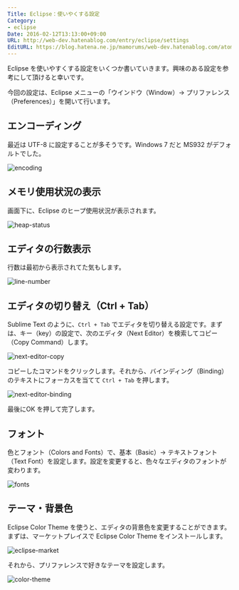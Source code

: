 ```yaml
---
Title: Eclipse：使いやくする設定
Category:
- eclipse
Date: 2016-02-12T13:13:00+09:00
URL: http://web-dev.hatenablog.com/entry/eclipse/settings
EditURL: https://blog.hatena.ne.jp/mamorums/web-dev.hatenablog.com/atom/entry/10328749687179020635
---
```


Eclipse を使いやすくする設定をいくつか書いていきます。興味のある設定を参考にして頂けると幸いです。

今回の設定は、Eclipse メニューの「ウインドウ（Window）→ プリファレンス（Preferences）」を開いて行います。


## エンコーディング
最近は UTF-8 に設定することが多そうです。Windows 7 だと MS932 がデフォルトでした。

![encoding](http://cdn-ak.f.st-hatena.com/images/fotolife/m/mamorums/20160814/20160814092755.png)


## メモリ使用状況の表示
画面下に、Eclipse のヒープ使用状況が表示されます。

![heap-status](http://cdn-ak.f.st-hatena.com/images/fotolife/m/mamorums/20160814/20160814092756.png)


## エディタの行数表示
行数は最初から表示されてた気もします。

![line-number](http://cdn-ak.f.st-hatena.com/images/fotolife/m/mamorums/20160814/20160814092757.png)


## エディタの切り替え（Ctrl + Tab）
Sublime Text のように、`Ctrl + Tab` でエディタを切り替える設定です。まずは、キー（key）の設定で、次のエディタ（Next Editor）を検索してコピー（Copy Command）します。

![next-editor-copy](http://cdn-ak.f.st-hatena.com/images/fotolife/m/mamorums/20160814/20160814092758.png)

コピーしたコマンドをクリックします。それから、バインディング（Binding）のテキストにフォーカスを当てて `Ctrl + Tab` を押します。

![next-editor-binding](http://cdn-ak.f.st-hatena.com/images/fotolife/m/mamorums/20160814/20160814092759.png)

最後にOK を押して完了します。


## フォント
色とフォント（Colors and Fonts）で、基本（Basic）→ テキストフォント（Text Font）を設定します。設定を変更すると、色々なエディタのフォントが変わります。

![fonts](http://cdn-ak.f.st-hatena.com/images/fotolife/m/mamorums/20160814/20160814092800.png)


## テーマ・背景色
Eclipse Color Theme を使うと、エディタの背景色を変更することができます。まずは、マーケットプレイスで Eclipse Color Theme をインストールします。

![eclipse-market](http://cdn-ak.f.st-hatena.com/images/fotolife/m/mamorums/20160814/20160814092801.png)

それから、プリファレンスで好きなテーマを設定します。

![color-theme](http://cdn-ak.f.st-hatena.com/images/fotolife/m/mamorums/20160814/20160814092802.png)
